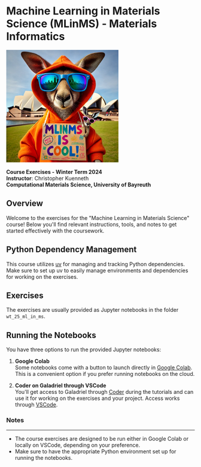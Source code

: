 # Machine Learning in Materials Science (MLinMS) - Materials Informatics
<img src="assets/wt24.webp" alt="drawing" width="300"/>   

**Course Exercises - Winter Term 2024**  
**Instructor**: Christopher Kuenneth  
**Computational Materials Science, University of Bayreuth**  



## Overview

Welcome to the exercises for the "Machine Learning in Materials Science" course! Below you'll find relevant instructions, tools, and notes to get started effectively with the coursework.

## Python Dependency Management

This course utilizes [uv](https://docs.astral.sh/uv/getting-started/installation/) for managing and tracking Python dependencies. Make sure to set up uv to easily manage environments and dependencies for working on the exercises.

## Exercises

The exercises are usually provided as Jupyter notebooks in the folder `wt_25_ml_in_ms`.


## Running the Notebooks

You have three options to run the provided Jupyter notebooks:

1. **Google Colab**  
   Some notebooks come with a button to launch directly in [Google Colab](https://colab.research.google.com). This is a convenient option if you prefer running notebooks on the cloud.

2. **Coder on Galadriel through VSCode**  
   You'll get access to Galadriel through [Coder](https://github.com/coder/coder) during the tutorials and can use it for working on the exercises and your project. Access works through [VSCode](https://code.visualstudio.com/). 

### Notes

---

- The course exercises are designed to be run either in Google Colab or locally on VSCode, depending on your preference.
- Make sure to have the appropriate Python environment set up for running the notebooks.


